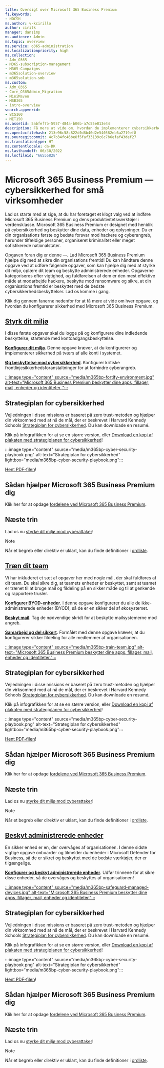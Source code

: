```yaml
---
title: Oversigt over Microsoft 365 Business Premium
f1.keywords:
- NOCSH
ms.author: v-kcirillo
author: cirilk
manager: dansimp
ms.audience: Admin
ms.topic: overview
ms.service: o365-administration
ms.localizationpriority: high
ms.collection:
- Adm_O365
- M365-subscription-management
- M365-Campaigns
- m365solution-overview
- m365solution-smb
ms.custom:
- Adm_O365
- Core_O365Admin_Migration
- MiniMaven
- MSB365
- intro-overview
search.appverid:
- BCS160
- MET150
ms.assetid: 5abfef7b-5957-484a-b06b-a7c55e013e44
description: Få mere at vide om, hvordan du implementerer cybersikkerhed for små eller mellemstore virksomheder med Microsoft 365 Business Premium. Cybersikkerhedsegenskaberne og -funktionerne er optimeret til at forhindre cyberangreb og sikkerhedsbrud og hjælper dig med at beskytte data, enheder og oplysninger med førsteklasses cyberbeskyttelse.
ms.openlocfilehash: 213e96c58c822d0d8b40d2e540582eb6a2719ef8
ms.sourcegitcommit: 4c7b34fc46be8f5faf33139c6c7b6efaf43def27
ms.translationtype: HT
ms.contentlocale: da-DK
ms.lasthandoff: 06/30/2022
ms.locfileid: "66556828"
---
```

# <a name="microsoft-365-business-premium-mdash-cybersecurity-for-small-business"></a>Microsoft 365 Business Premium &mdash; cybersikkerhed for små virksomheder

Lad os starte med at sige, at du har foretaget et klogt valg ved at indføre Microsoft 365 Business Premium og dens produktivitetsværktøjer i verdensklasse. Microsoft 365 Business Premium er designet med henblik på cybersikkerhed og beskytter dine data, enheder og oplysninger. Du er din organisations første og bedste forsvar mod hackere og cyberangreb, herunder tilfældige personer, organiseret kriminalitet eller meget sofistikerede nationalstater.

Opgaven foran dig er denne &mdash;. Lad Microsoft 365 Business Premium hjælpe dig med at sikre din organisations fremtid! Du kan håndtere denne opgave ved at udføre følgende opgaver, som kan hjælpe dig med at styrke dit miljø, oplære dit team og beskytte administrerede enheder. Opgaverne kategoriseres efter vigtighed, og fuldførelsen af dem er den mest effektive måde at modarbejde hackere, beskytte mod ransomware og sikre, at din organisations fremtid er beskyttet med de bedste cybersikkerhedsbeskyttelser. Lad os komme i gang.

Klik dig gennem fanerne nedenfor for at få mere at vide om hver opgave, og hvordan du konfigurerer sikkerhed med Microsoft 365 Business Premium.

## <a name="fortify-your-environment"></a>[**Styrk dit miljø**](#tab/Fortify)

I disse første opgaver skal du logge på og konfigurere dine indledende beskyttelse, startende med kontoadgangsbeskyttelse.

[**Konfigurer dit miljø**](m365bp-setup-overview.md). Denne opgave kræver, at du konfigurerer og implementerer sikkerhed på tværs af alle konti i systemet.

[**Øg beskyttelse mod cybersikkerhed**](m365bp-security-overview.md). Konfigurer kritiske frontlinjesikkerhedsforanstaltninger for at forhindre cyberangreb.

[:::image type="content" source="media/m365bp-fortify-environment.jpg" alt-text="Microsoft 365 Business Premium beskytter dine apps, fillager, mail, enheder og identiteter,.":::](m365bp-setup-overview.md)

## <a name="cybersecurity-playbook"></a>Strategiplan for cybersikkerhed

Vejledningen i disse missions er baseret på zero trust-metoden og hjælper din virksomhed med at nå de mål, der er beskrevet i Harvard Kennedy Schools  [Strategiplan for cybersikkerhed](https://go.microsoft.com/fwlink/p/?linkid=2015598). Du kan downloade en resumé.

Klik på infografikken for at se en større version, eller [Download en kopi af plakaten med strategiplanen for cybersikkerhed](https://download.microsoft.com/download/9/c/1/9c167271-8209-492e-acc2-38a39d1834c2/m365bp-cybersecurity-playbook.pdf)!

:::image type="content" source="media/m365bp-cyber-security-playbook.png" alt-text="Strategiplan for cybersikkerhed" lightbox="media/m365bp-cyber-security-playbook.png":::

[Hent PDF-filen](https://download.microsoft.com/download/9/c/1/9c167271-8209-492e-acc2-38a39d1834c2/m365bp-cybersecurity-playbook.pdf)!

## <a name="how-microsoft-365-business-premium-helps-you"></a>Sådan hjælper Microsoft 365 Business Premium dig

Klik her for at opdage [fordelene ved Microsoft 365 Business Premium](m365bp-secure-users.md).

## <a name="next-steps"></a>Næste trin

Lad os nu [styrke dit miljø mod cyberattaker](m365bp-setup-overview.md)!

> [!NOTE]
> Når et begreb eller direktiv er uklart, kan du finde definitioner i [ordliste](m365bp-glossary.yml).

## <a name="train-your-team"></a>[**Træn dit team**](#tab/Train)

Vi har inkluderet et sæt af opgaver her med nogle mål, der skal fuldføres af dit team. Du skal sikre dig, at teamets enheder er beskyttet, samt at teamet er trænet til at bruge mail og fildeling på en sikker måde og til at genkende og rapportere trusler.

[**Konfigurer BYOD-enheder**](m365bp-protect-pcs-macs.md). I denne opgave konfigurerer du alle de ikke-administrerede enheder (BYOD), så de er en sikker del af økosystemet.

[**Beskyt mail**](m365bp-protect-email-overview.md). Tag de nødvendige skridt for at beskytte mailsystemerne mod angreb.

[**Samarbejd og del sikkert**](m365bp-collaborate-share-securely.md). Formålet med denne opgave kræver, at du konfigurerer sikker fildeling for alle medlemmer af organisationen.

[:::image type="content" source="media/m365bp-train-team.jpg" alt-text="Microsoft 365 Business Premium beskytter dine apps, fillager, mail, enheder og identiteter.":::](m365bp-devices-overview.md)

## <a name="cybersecurity-playbook"></a>Strategiplan for cybersikkerhed

Vejledningen i disse missions er baseret på zero trust-metoden og hjælper din virksomhed med at nå de mål, der er beskrevet i Harvard Kennedy Schools  [Strategiplan for cybersikkerhed](https://go.microsoft.com/fwlink/p/?linkid=2015598). Du kan downloade en resumé.

Klik på infografikken for at se en større version, eller [Download en kopi af plakaten med strategiplanen for cybersikkerhed](https://download.microsoft.com/download/9/c/1/9c167271-8209-492e-acc2-38a39d1834c2/m365bp-cybersecurity-playbook.pdf)!

:::image type="content" source="media/m365bp-cyber-security-playbook.png" alt-text="Strategiplan for cybersikkerhed" lightbox="media/m365bp-cyber-security-playbook.png":::

[Hent PDF-filen](https://download.microsoft.com/download/9/c/1/9c167271-8209-492e-acc2-38a39d1834c2/m365bp-cybersecurity-playbook.pdf)!

## <a name="how-microsoft-365-business-premium-helps-you"></a>Sådan hjælper Microsoft 365 Business Premium dig

Klik her for at opdage [fordelene ved Microsoft 365 Business Premium](m365bp-secure-users.md).

## <a name="next-steps"></a>Næste trin

Lad os nu [styrke dit miljø mod cyberattaker](m365bp-setup-overview.md)!

> [!NOTE]
> Når et begreb eller direktiv er uklart, kan du finde definitioner i [ordliste](m365bp-glossary.yml).

## <a name="safeguard-managed-devices"></a>[**Beskyt administrerede enheder**](#tab/Safeguard)

En sikker enhed er en, der overvåges af organisationen. I denne sidste vigtige opgave onboarder og tilmelder du enheder i Microsoft Defender for Business, så de er sikret og beskyttet med de bedste værktøjer, der er tilgængelige.

[**Konfigurer og beskyt administrerede enheder**](m365bp-protect-devices.md). Udfør trinnene for at sikre disse enheder, så de overvåges og beskyttes af organisationen!

[:::image type="content" source="media/m365bp-safeguard-managed-devices.jpg" alt-text="Microsoft 365 Business Premium beskytter dine apps, fillager, mail, enheder og identiteter.":::](m365bp-protect-devices.md)

## <a name="cybersecurity-playbook"></a>Strategiplan for cybersikkerhed

Vejledningen i disse missions er baseret på zero trust-metoden og hjælper din virksomhed med at nå de mål, der er beskrevet i Harvard Kennedy Schools  [Strategiplan for cybersikkerhed](https://go.microsoft.com/fwlink/p/?linkid=2015598). Du kan downloade en resumé.

Klik på infografikken for at se en større version, eller [Download en kopi af plakaten med strategiplanen for cybersikkerhed](https://download.microsoft.com/download/9/c/1/9c167271-8209-492e-acc2-38a39d1834c2/m365bp-cybersecurity-playbook.pdf)!

:::image type="content" source="media/m365bp-cyber-security-playbook.png" alt-text="Strategiplan for cybersikkerhed" lightbox="media/m365bp-cyber-security-playbook.png":::

[Hent PDF-filen](https://download.microsoft.com/download/9/c/1/9c167271-8209-492e-acc2-38a39d1834c2/m365bp-cybersecurity-playbook.pdf)!

## <a name="how-microsoft-365-business-premium-helps-you"></a>Sådan hjælper Microsoft 365 Business Premium dig

Klik her for at opdage [fordelene ved Microsoft 365 Business Premium](m365bp-secure-users.md).

## <a name="next-steps"></a>Næste trin

Lad os nu [styrke dit miljø mod cyberattaker](m365bp-setup-overview.md)!

> [!NOTE]
> Når et begreb eller direktiv er uklart, kan du finde definitioner i [ordliste](m365bp-glossary.yml).
